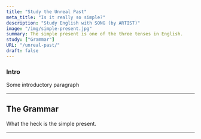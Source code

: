 ```yaml
---
title: "Study the Unreal Past"
meta_title: "Is it really so simple?"
description: "Study English with SONG (by ARTIST)"
image: "/img/simple-present.jpg"
summary: The simple present is one of the three tenses in English.
study: ["Grammar"]
URL: "/unreal-past/"
draft: false
---
```


### Intro 

Some introductory paragraph 

<hr>

## The Grammar

What the heck is the simple present. 

<hr>
